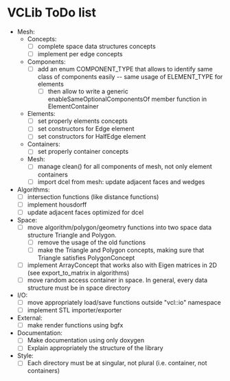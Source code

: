 # VCLib ToDo list

- Mesh:
  - Concepts:
    - [ ] complete space data structures concepts
    - [ ] implement per edge concepts
  - Components:
    - [ ] add an enum COMPONENT_TYPE that allows to identify same class of components easily -- same usage of ELEMENT_TYPE for elements
      - [ ] then allow to write a generic enableSameOptionalComponentsOf member function in ElementContainer
  - Elements:
    - [ ] set properly elements concepts
    - [ ] set constructors for Edge element
    - [ ] set constructors for HalfEdge element
  - Containers:
    - [ ] set properly container concepts
  - Mesh:
    - [ ] manage clean() for all components of mesh, not only element containers
    - [ ] import dcel from mesh: update adjacent faces and wedges 
- Algorithms:
  - [ ] intersection functions (like distance functions)
  - [ ] implement housdorff
  - [ ] update adjacent faces optimized for dcel
- Space:
  - [ ] move algorithm/polygon/geometry functions into two space data structure Triangle and Polygon.
    - [ ] remove the usage of the old functions
    - [ ] make the Triangle and Polygon concepts, making sure that Triangle satisfies PolygonConcept
  - [ ] implement ArrayConcept that works also with Eigen matrices in 2D (see export_to_matrix in algorithms)
  - [ ] move random access container in space. In general, every data structure must be in space directory
- I/O:
  - [ ] move appropriately load/save functions outside "vcl::io" namespace 
  - [ ] implement STL importer/exporter  
- External:
  - [ ] make render functions using bgfx
- Documentation:
  - [ ] Make documentation using only doxygen
  - [ ] Explain appropriately the structure of the library
- Style:
  - [ ] Each directory must be at singular, not plural (i.e. container, not containers)
